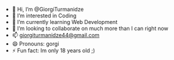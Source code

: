 - 👋 Hi, I’m @GiorgiTurmanidze
- 👀 I’m interested in Coding
- 🌱 I’m currently learning Web Development
- 💞️ I’m looking to collaborate on much more than I can right now
- 📫 giorgiturmanidze44@gmail.com
- 😄 Pronouns: gorgi
- ⚡ Fun fact: Im only 18 years old ;)

<!---
GiorgiTurmanidze/GiorgiTurmanidze is a ✨ special ✨ repository because its `README.md` (this file) appears on your GitHub profile.
You can click the Preview link to take a look at your changes.
--->

